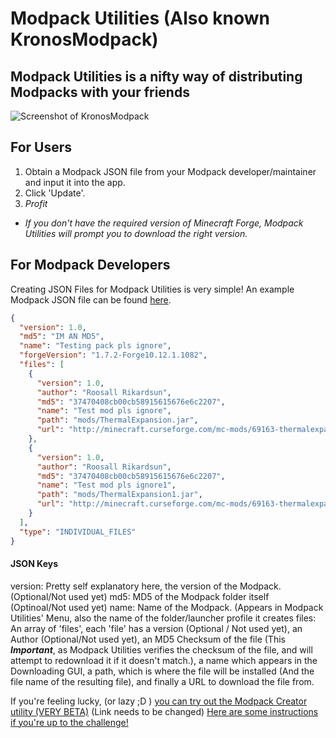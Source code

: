 Modpack Utilities (Also known KronosModpack)
=============================================

Modpack Utilities is a nifty way of distributing Modpacks with your friends
-----------------------------------------------------------------------------

![Screenshot of KronosModpack](http://git.kronosad.com/russjr08/kronosmodpack/raw/master/res/images/ScreenShot.png "A Screenshot of KronosModpack")

For Users
----------
1. Obtain a Modpack JSON file from your Modpack developer/maintainer and input it into the app.
2. Click 'Update'.
3. *Profit*


* *If you don't have the required version of Minecraft Forge, Modpack Utilities will prompt you to download the right version.*


For Modpack Developers
----------------------
Creating JSON Files for Modpack Utilities is very simple! An example Modpack JSON file can be found [here](http://api.kronosad.com/Modpacks/TMPI.json).

```json
{
  "version": 1.0,
  "md5": "IM AN MD5",
  "name": "Testing pack pls ignore",
  "forgeVersion": "1.7.2-Forge10.12.1.1082",
  "files": [
    {
      "version": 1.0,
      "author": "Roosall Rikardsun",
      "md5": "37470408cb00cb58915615676e6c2207",
      "name": "Test mod pls ignore",
      "path": "mods/ThermalExpansion.jar",
      "url": "http://minecraft.curseforge.com/mc-mods/69163-thermalexpansion/files/789826/download"
    },
    {
      "version": 1.0,
      "author": "Roosall Rikardsun",
      "md5": "37470408cb00cb58915615676e6c2207",
      "name": "Test mod pls ignore1",
      "path": "mods/ThermalExpansion1.jar",
      "url": "http://minecraft.curseforge.com/mc-mods/69163-thermalexpansion/files/789826/download"
    }
  ],
  "type": "INDIVIDUAL_FILES"
}
```

#### JSON Keys
version: Pretty self explanatory here, the version of the Modpack. (Optional/Not used yet)
md5: MD5 of the Modpack folder itself (Optinoal/Not used yet)
name: Name of the Modpack. (Appears in Modpack Utilities' Menu, also the name of the folder/launcher profile it creates
files: An array of 'files', each 'file' has a version (Optional / Not used yet), an Author (Optional/Not used yet), an MD5 Checksum of the file (This **_Important_**, as Modpack Utilities verifies the checksum of the file, and will attempt to redownload it if it doesn't match.), a name which appears in the Downloading GUI, a path, which is where the file will be installed (And the file name of the resulting file), and finally a URL to download the file from.

If you're feeling lucky, (or lazy ;D ) [you can try out the Modpack Creator utility (VERY BETA)](http://www.google.com) (Link needs to be changed)
[Here are some instructions if you're up to the challenge!](http://google.com)
